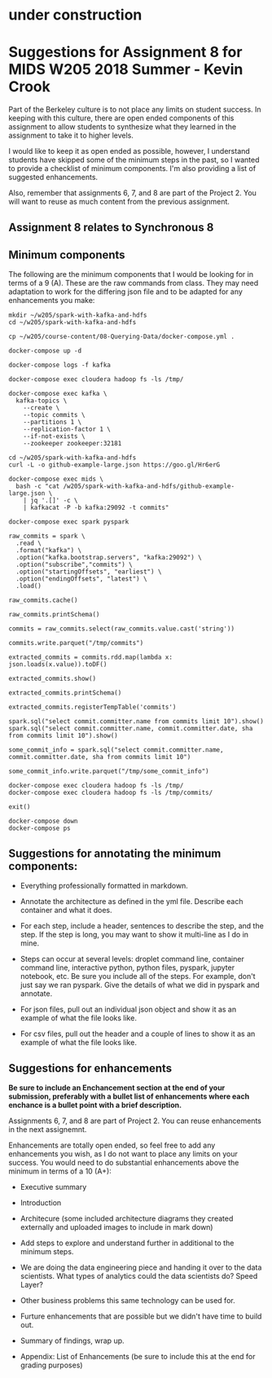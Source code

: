 # under construction

# Suggestions for Assignment 8 for MIDS W205 2018 Summer - Kevin Crook

Part of the Berkeley culture is to not place any limits on student success.  In keeping with this culture, there are open ended components of this assignment to allow students to synthesize what they learned in the assignment to take it to higher levels.  

I would like to keep it as open ended as possible, however, I understand students have skipped some of the minimum steps in the past, so I wanted to provide a checklist of minimum components. I'm also providing a list of suggested enhancements.

Also, remember that assignments 6, 7, and 8 are part of the Project 2.  You will want to reuse as much content from the previous assignment.  

## Assignment 8 relates to Synchronous 8

## Minimum components

The following are the minimum components that I would be looking for in terms of a 9 (A).  These are the raw commands from class.  They may need adaptation to work for the differing json file and to be adapted for any enhancements you make:

```
mkdir ~/w205/spark-with-kafka-and-hdfs
cd ~/w205/spark-with-kafka-and-hdfs
```
```
cp ~/w205/course-content/08-Querying-Data/docker-compose.yml .
```
```
docker-compose up -d
```
```
docker-compose logs -f kafka
```
```
docker-compose exec cloudera hadoop fs -ls /tmp/
```
```
docker-compose exec kafka \
  kafka-topics \
    --create \
    --topic commits \
    --partitions 1 \
    --replication-factor 1 \
    --if-not-exists \
    --zookeeper zookeeper:32181
```
```
cd ~/w205/spark-with-kafka-and-hdfs
curl -L -o github-example-large.json https://goo.gl/Hr6erG
```
```
docker-compose exec mids \
  bash -c "cat /w205/spark-with-kafka-and-hdfs/github-example-large.json \
    | jq '.[]' -c \
    | kafkacat -P -b kafka:29092 -t commits"
```
```
docker-compose exec spark pyspark
```
```
raw_commits = spark \
  .read \
  .format("kafka") \
  .option("kafka.bootstrap.servers", "kafka:29092") \
  .option("subscribe","commits") \
  .option("startingOffsets", "earliest") \
  .option("endingOffsets", "latest") \
  .load() 
```
```
raw_commits.cache()
```
```
raw_commits.printSchema()
```
```
commits = raw_commits.select(raw_commits.value.cast('string'))
```
```
commits.write.parquet("/tmp/commits")
```
```
extracted_commits = commits.rdd.map(lambda x: json.loads(x.value)).toDF()
```
```
extracted_commits.show()
```
```
extracted_commits.printSchema()
```
```
extracted_commits.registerTempTable('commits')
```
```
spark.sql("select commit.committer.name from commits limit 10").show()
spark.sql("select commit.committer.name, commit.committer.date, sha from commits limit 10").show()
```
```
some_commit_info = spark.sql("select commit.committer.name, commit.committer.date, sha from commits limit 10")
```
```
some_commit_info.write.parquet("/tmp/some_commit_info")
```
```
docker-compose exec cloudera hadoop fs -ls /tmp/
docker-compose exec cloudera hadoop fs -ls /tmp/commits/
```
```
exit()
```
```
docker-compose down
docker-compose ps
```

## Suggestions for annotating the minimum components:

* Everything professionally formatted in markdown.

* Annotate the architecture as defined in the yml file.  Describe each container and what it does.

* For each step, include a header, sentences to describe the step, and the step.  If the step is long, you may want to show it multi-line as I do in mine.

* Steps can occur at several levels: droplet command line, container command line, interactive python, python files, pyspark, jupyter notebook, etc.  Be sure you include all of the steps.  For example, don't just say we ran pyspark.  Give the details of what we did in pyspark and annotate. 

* For json files, pull out an individual json object and show it as an example of what the file looks like.

* For csv files, pull out the header and a couple of lines to show it as an example of what the file looks like.

## Suggestions for enhancements

**Be sure to include an Enchancement section at the end of your submission, preferably with a bullet list of enhancements where each enchance is a bullet point with a brief description.**

Assignments 6, 7, and 8 are part of Project 2.  You can reuse enhancements in the next assignemnt.

Enhancements are totally open ended, so feel free to add any enhancements you wish, as I do not want to place any limits on your success.  You would need to do substantial enhancements above the minimum in terms of a 10 (A+):

* Executive summary

* Introduction

* Architecure (some included architecture diagrams they created externally and uploaded images to include in mark down)

* Add steps to explore and understand further in additional to the minimum steps.

* We are doing the data engineering piece and handing it over to the data scientists.  What types of analytics could the data scientists do?  Speed Layer?  

* Other business problems this same technology can be used for.

* Furture enhancements that are possible but we didn't have time to build out.

* Summary of findings, wrap up.

* Appendix: List of Enhancements (be sure to include this at the end for grading purposes)
